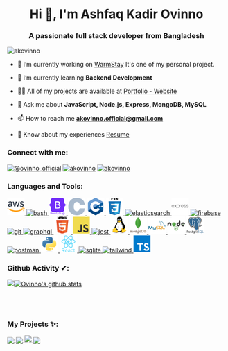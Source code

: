 <h1 align="center">Hi 👋, I'm Ashfaq Kadir Ovinno</h1>
<h3 align="center">A passionate full stack developer from Bangladesh</h3>

<p align="left"> <img src="https://komarev.com/ghpvc/?username=akovinno&label=Profile%20views&color=0e75b6&style=flat" alt="akovinno" /> </p>

- 🔭 I’m currently working on [WarmStay](https://warmstay.onrender.com/listings) It's one of my personal project.

- 🌱 I’m currently learning **Backend Development**

- 👨‍💻 All of my projects are available at [Portfolio - Website](https://my-portfolio-website-psi-five.vercel.app/)

- 💬 Ask me about **JavaScript, Node.js, Express, MongoDB, MySQL**

- 📫 How to reach me **akovinno.official@gmail.com**

- 📄 Know about my experiences [Resume](https://drive.google.com/file/d/1CM19fDPKHUFIGlLm--fgXmsIbsuBkVqV/view?usp=sharing)

<h3 align="left">Connect with me:</h3>
<p align="left">
<a href="https://twitter.com/@ovinno_official" target="blank"><img align="center" src="https://raw.githubusercontent.com/rahuldkjain/github-profile-readme-generator/master/src/images/icons/Social/twitter.svg" alt="@ovinno_official" height="30" width="40" /></a>
<a href="https://linkedin.com/in/akovinno" target="blank"><img align="center" src="https://raw.githubusercontent.com/rahuldkjain/github-profile-readme-generator/master/src/images/icons/Social/linked-in-alt.svg" alt="akovinno" height="30" width="40" /></a>
<a href="https://codeforces.com/profile/akovinno" target="blank"><img align="center" src="https://raw.githubusercontent.com/rahuldkjain/github-profile-readme-generator/master/src/images/icons/Social/codeforces.svg" alt="akovinno" height="30" width="40" /></a>
</p>

<h3 align="left">Languages and Tools:</h3>
<p align="left"> <a href="https://aws.amazon.com" target="_blank" rel="noreferrer"> <img src="https://raw.githubusercontent.com/devicons/devicon/master/icons/amazonwebservices/amazonwebservices-original-wordmark.svg" alt="aws" width="40" height="40"/> </a> <a href="https://www.gnu.org/software/bash/" target="_blank" rel="noreferrer"> <img src="https://www.vectorlogo.zone/logos/gnu_bash/gnu_bash-icon.svg" alt="bash" width="40" height="40"/> </a> <a href="https://getbootstrap.com" target="_blank" rel="noreferrer"> <img src="https://raw.githubusercontent.com/devicons/devicon/master/icons/bootstrap/bootstrap-plain-wordmark.svg" alt="bootstrap" width="40" height="40"/> </a> <a href="https://www.cprogramming.com/" target="_blank" rel="noreferrer"> <img src="https://raw.githubusercontent.com/devicons/devicon/master/icons/c/c-original.svg" alt="c" width="40" height="40"/> </a> <a href="https://www.w3schools.com/cpp/" target="_blank" rel="noreferrer"> <img src="https://raw.githubusercontent.com/devicons/devicon/master/icons/cplusplus/cplusplus-original.svg" alt="cplusplus" width="40" height="40"/> </a> <a href="https://www.w3schools.com/css/" target="_blank" rel="noreferrer"> <img src="https://raw.githubusercontent.com/devicons/devicon/master/icons/css3/css3-original-wordmark.svg" alt="css3" width="40" height="40"/> </a> <a href="https://www.elastic.co" target="_blank" rel="noreferrer"> <img src="https://www.vectorlogo.zone/logos/elastic/elastic-icon.svg" alt="elasticsearch" width="40" height="40"/> </a> <a href="https://expressjs.com" target="_blank" rel="noreferrer"> <img src="https://raw.githubusercontent.com/devicons/devicon/master/icons/express/express-original-wordmark.svg" alt="express" width="40" height="40"/> </a> <a href="https://firebase.google.com/" target="_blank" rel="noreferrer"> <img src="https://www.vectorlogo.zone/logos/firebase/firebase-icon.svg" alt="firebase" width="40" height="40"/> </a> <a href="https://git-scm.com/" target="_blank" rel="noreferrer"> <img src="https://www.vectorlogo.zone/logos/git-scm/git-scm-icon.svg" alt="git" width="40" height="40"/> </a> <a href="https://graphql.org" target="_blank" rel="noreferrer"> <img src="https://www.vectorlogo.zone/logos/graphql/graphql-icon.svg" alt="graphql" width="40" height="40"/> </a> <a href="https://www.w3.org/html/" target="_blank" rel="noreferrer"> <img src="https://raw.githubusercontent.com/devicons/devicon/master/icons/html5/html5-original-wordmark.svg" alt="html5" width="40" height="40"/> </a> <a href="https://developer.mozilla.org/en-US/docs/Web/JavaScript" target="_blank" rel="noreferrer"> <img src="https://raw.githubusercontent.com/devicons/devicon/master/icons/javascript/javascript-original.svg" alt="javascript" width="40" height="40"/> </a> <a href="https://jestjs.io" target="_blank" rel="noreferrer"> <img src="https://www.vectorlogo.zone/logos/jestjsio/jestjsio-icon.svg" alt="jest" width="40" height="40"/> </a> <a href="https://www.linux.org/" target="_blank" rel="noreferrer"> <img src="https://raw.githubusercontent.com/devicons/devicon/master/icons/linux/linux-original.svg" alt="linux" width="40" height="40"/> </a> <a href="https://www.mongodb.com/" target="_blank" rel="noreferrer"> <img src="https://raw.githubusercontent.com/devicons/devicon/master/icons/mongodb/mongodb-original-wordmark.svg" alt="mongodb" width="40" height="40"/> </a> <a href="https://www.mysql.com/" target="_blank" rel="noreferrer"> <img src="https://raw.githubusercontent.com/devicons/devicon/master/icons/mysql/mysql-original-wordmark.svg" alt="mysql" width="40" height="40"/> </a> <a href="https://nodejs.org" target="_blank" rel="noreferrer"> <img src="https://raw.githubusercontent.com/devicons/devicon/master/icons/nodejs/nodejs-original-wordmark.svg" alt="nodejs" width="40" height="40"/> </a> <a href="https://www.postgresql.org" target="_blank" rel="noreferrer"> <img src="https://raw.githubusercontent.com/devicons/devicon/master/icons/postgresql/postgresql-original-wordmark.svg" alt="postgresql" width="40" height="40"/> </a> <a href="https://postman.com" target="_blank" rel="noreferrer"> <img src="https://www.vectorlogo.zone/logos/getpostman/getpostman-icon.svg" alt="postman" width="40" height="40"/> </a> <a href="https://www.python.org" target="_blank" rel="noreferrer"> <img src="https://raw.githubusercontent.com/devicons/devicon/master/icons/python/python-original.svg" alt="python" width="40" height="40"/> </a> <a href="https://reactjs.org/" target="_blank" rel="noreferrer"> <img src="https://raw.githubusercontent.com/devicons/devicon/master/icons/react/react-original-wordmark.svg" alt="react" width="40" height="40"/> </a> <a href="https://www.sqlite.org/" target="_blank" rel="noreferrer"> <img src="https://www.vectorlogo.zone/logos/sqlite/sqlite-icon.svg" alt="sqlite" width="40" height="40"/> </a> <a href="https://tailwindcss.com/" target="_blank" rel="noreferrer"> <img src="https://www.vectorlogo.zone/logos/tailwindcss/tailwindcss-icon.svg" alt="tailwind" width="40" height="40"/> </a> <a href="https://www.typescriptlang.org/" target="_blank" rel="noreferrer"> <img src="https://raw.githubusercontent.com/devicons/devicon/master/icons/typescript/typescript-original.svg" alt="typescript" width="40" height="40"/> </a> </p>

### Github Activity ✔:

<a href="https://github.com/AKOvinno">
  <img align="left" src="https://github-readme-stats.vercel.app/api/top-langs/?username=AKOvinno&theme=tokyonight" />
  </a>

<a href="https://github.com/AKOvinno">
 <img align="center" src="https://github-readme-stats.vercel.app/api?username=AKOvinno&show_icons=true&theme=tokyonight&line_height=27" alt="Ovinno's github stats"/>
</a>

<br/>
<br/>
<br/>
<br>

### My Projects ✨:
  
<a href="https://github.com/AKOvinno/warmstay">
  <img align="center" src="https://github-readme-stats.vercel.app/api/pin/?username=AKOvinno&repo=warmstay&theme=tokyonight" />
</a>

<a href="https://github.com/AKOvinno/warmstay">
  <img align="center" src="https://github-readme-stats.vercel.app/api/pin/?username=AKOvinno&repo=warmstay&theme=tokyonight" />
</a>


<a href="https://github.com/AKOvinno/thinkvault">
 <img src="https://github-readme-stats.vercel.app/api/pin/?username=AKOvinno&repo=warmstay&theme=tokyonight&cache_seconds=60" />
</a>


<a href="https://github.com/AKOvinno/openterminal">
  <img align="center" src="https://github-readme-stats.vercel.app/api/pin/?username=AKOvinno&repo=openterminal&theme=tokyonight" />
</a>


